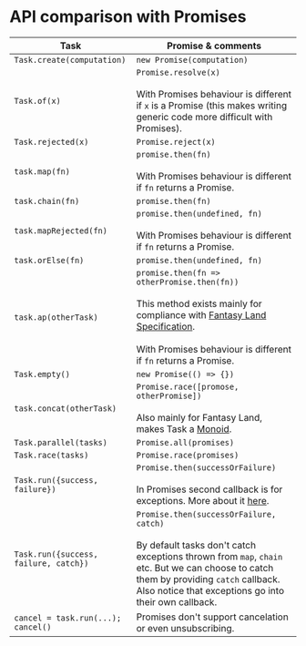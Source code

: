 # API comparison with Promises

| Task                                     | Promise &amp; comments                   |
| ---------------------------------------- | ---------------------------------------- |
| `Task.create(computation)`               | `new Promise(computation)`               |
| `Task.of(x)`                             | `Promise.resolve(x)`<br/><br/>With Promises behaviour is different if `x` is a Promise (this makes writing generic code more difficult with Promises). |
| `Task.rejected(x)`                       | `Promise.reject(x)`                      |
| `task.map(fn)`                           | `promise.then(fn)`<br/><br/>With Promises behaviour is different if `fn` returns a Promise. |
| `task.chain(fn)`                         | `promise.then(fn)`                       |
| `task.mapRejected(fn)`                   | `promise.then(undefined, fn)`<br/><br/>With Promises behaviour is different if `fn` returns a Promise. |
| `task.orElse(fn)`                        | `promise.then(undefined, fn)`            |
| `task.ap(otherTask)`                     | `promise.then(fn => otherPromise.then(fn))`<br/><br/>This method exists mainly for compliance with [Fantasy Land Specification](https://github.com/fantasyland/fantasy-land).<br/><br/>With Promises behaviour is different if `fn` returns a Promise.  |
| `Task.empty()`                           | `new Promise(() => {})`                  |
| `task.concat(otherTask)`                 | `Promise.race([promose, otherPromise])`<br/><br/>Also mainly for Fantasy Land, makes Task a [Monoid](https://github.com/fantasyland/fantasy-land#monoid). |
| `Task.parallel(tasks)`                        | `Promise.all(promises)`                  |
| `Task.race(tasks)`                       | `Promise.race(promises)`                 |
| `Task.run({success, failure})`         | `Promise.then(successOrFailure)` <br/><br/>In Promises second callback is for exceptions. More about it [here](./exceptions.md). |
| `Task.run({success, failure, catch})` | `Promise.then(successOrFailure, catch)`<br/><br/>By default tasks don't catch exceptions thrown from `map`, `chain` etc. But we can choose to catch them by providing `catch` callback. Also notice that exceptions go into their own callback. |
| `cancel = task.run(...); cancel()`       | Promises don't support cancelation or even unsubscribing. |
